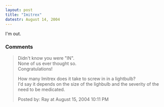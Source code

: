 ```yaml
---
layout: post
title: "Imitrex"
datestr: August 14, 2004
---
```


I'm out.

### Comments

<blockquote>
Didn't know you were "IN".<br />
None of us ever thought so.<br />
Congratulations!

How many Imitrex does it take to screw in in a lightbulb?<br />
I'd say it depends on the size of the lighbulb and the severity of the need to be medicated.
<div class="post-meta">Posted by: Ray at August 15, 2004 10:11 PM</div> </blockquote>

